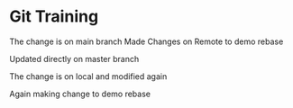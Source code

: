 # Git Training

The change is on main branch
Made Changes on Remote to demo rebase

Updated directly on master branch

The change is on local and modified again

Again making change to demo rebase
